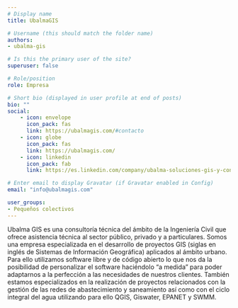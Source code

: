 ```yaml
---
# Display name
title: UbalmaGIS

# Username (this should match the folder name)
authors:
- ubalma-gis

# Is this the primary user of the site?
superuser: false

# Role/position
role: Empresa

# Short bio (displayed in user profile at end of posts)
bio: ""
social:
    - icon: envelope
      icon_pack: fas
      link: https://ubalmagis.com/#contacto
    - icon: globe
      icon_pack: fas
      link: https://ubalmagis.com/
    - icon: linkedin
      icon_pack: fab
      link: https://es.linkedin.com/company/ubalma-soluciones-gis-y-consultoria-tecnica-sl

# Enter email to display Gravatar (if Gravatar enabled in Config)
email: "info@ubalmagis.com"

user_groups:
- Pequeños colectivos
---
```


<!-- texto recibido por correo -->
Ubalma GIS es una consultoría técnica del ámbito de la Ingeniería Civil que ofrece asistencia técnica al sector público, privado y a particulares. Somos una empresa especializada en el desarrollo de proyectos GIS (siglas en inglés de Sistemas de Información Geográfica) aplicados al ámbito urbano. Para ello utilizamos software libre y de código abierto lo que nos da la posibilidad de personalizar el software haciéndolo “a medida” para poder adaptarnos a la perfección a las necesidades de nuestros clientes. También estamos especializados en la realización de proyectos relacionados con la gestión de las redes de abastecimiento y saneamiento así como con el ciclo integral del agua utilizando para ello QGIS, Giswater, EPANET y SWMM.
